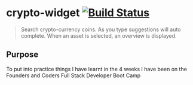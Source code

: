 # crypto-widget [![Build Status](https://travis-ci.org/LawEKS/crypto-widget.svg?branch=master)](https://travis-ci.org/LawEKS/crypto-widget)

> Search crypto-currency coins.
> As you type suggestions will auto complete.
> When an asset is selected, an overview is displayed.

## Purpose

To put into practice things I have learnt in the 4 weeks I have been on the Founders and Coders Full Stack Developer Boot Camp
